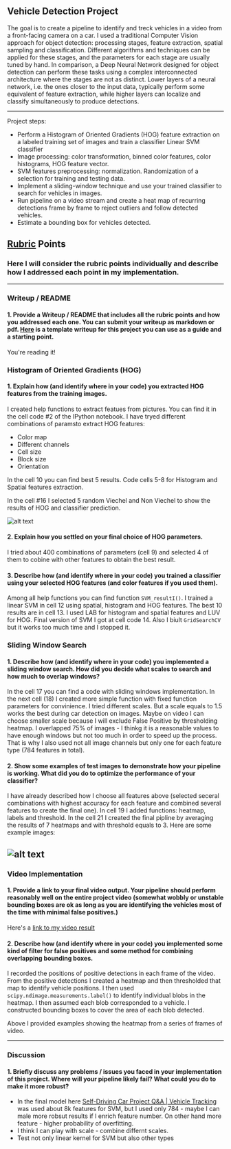 ## Vehicle Detection Project ##

The goal is to create a pipeline to identify and treck vehicles in a video from a front-facing camera on a car.
I used a traditional Computer Vision approach for object detection: processing stages, feature extraction, spatial sampling and classification. Different algorithms and techniques can be applied for these stages, and the parameters for each stage are usually tuned by hand.
In comparison, a Deep Neural Network designed for object detection can perform these tasks using a complex interconnected architecture where the stages are not as distinct. Lower layers of a neural network, i.e. the ones closer to the input data, typically perform some equivalent of feature extraction, while higher layers can localize and classify simultaneously to produce detections.

---

Project steps:

* Perform a Histogram of Oriented Gradients (HOG) feature extraction on a labeled training set of images and train a classifier Linear SVM classifier
* Image processing: color transformation, binned color features, color histograms, HOG feature vector. 
* SVM features preprocessing: normalization. Randomization of a selection for training and testing data.
* Implement a sliding-window technique and use your trained classifier to search for vehicles in images.
* Run pipeline on a video stream and create a heat map of recurring detections frame by frame to reject outliers and follow detected vehicles.
* Estimate a bounding box for vehicles detected.

[//]: # (Image References)
[image1]: ./examples/HOG.png
[image2]: ./examples/heat.png
[video1]: ./project_video_out.mp4

## [Rubric](https://review.udacity.com/#!/rubrics/513/view) Points
### Here I will consider the rubric points individually and describe how I addressed each point in my implementation.  

---
### Writeup / README

#### 1. Provide a Writeup / README that includes all the rubric points and how you addressed each one.  You can submit your writeup as markdown or pdf.  [Here](https://github.com/udacity/CarND-Vehicle-Detection/blob/master/writeup_template.md) is a template writeup for this project you can use as a guide and a starting point.  

You're reading it!

### Histogram of Oriented Gradients (HOG)

#### 1. Explain how (and identify where in your code) you extracted HOG features from the training images.

I created help functions to extract featues from pictures. You can find it in the cell code #2 of the IPython notebook. I have tryed different combinations of paramsto extract HOG features:
* Color map
* Different channels
* Cell size
* Block size
* Orientation

In the cell 10 you can find best 5 results.
Code cells 5-8 for Histogram and Spatial features extraction.

In the cell #16 I selected 5 random Viechel and Non Viechel to show the results of HOG and classifier prediction.

![alt text][image1]

####  2. Explain how you settled on your final choice of HOG parameters.

I tried about 400 combinations of parameters (cell 9) and selected 4 of them to cobine with other features to obtain the best result.

#### 3. Describe how (and identify where in your code) you trained a classifier using your selected HOG features (and color features if you used them).

Among all help functions you can find function `SVM_resultI()`. I trained a linear SVM in cell 12 using spatial, histogram and HOG features. The best 10 results are in cell 13. I used LAB for histogram and spatial features and LUV for HOG. Final version of SVM I got at cell code 14.
Also I biult `GridSearchCV` but it works too much time and I stopped it. 

### Sliding Window Search

#### 1. Describe how (and identify where in your code) you implemented a sliding window search.  How did you decide what scales to search and how much to overlap windows?

In the cell 17 you can find a code with sliding windows implementation. In the next cell (18) I created more simple function with fixed function parameters for convinience. I tried different scales. But a scale equals to 1.5 works the best during car detection on images. Maybe on video I can choose smaller scale because I will exclude False Positive by thresholding heatmap. I overlapped 75% of images - I thinkg it is a reasonable values to have enough windows but not too much in order to speed up the process. That is why I also used not all image channels but only one for each feature type (784 features in total).


#### 2. Show some examples of test images to demonstrate how your pipeline is working.  What did you do to optimize the performance of your classifier?

I have already described how I choose all features above (selected seceral combinations with highest accuracy for each feature and combined several features to create the final one). In cell 19 I added functions: heatmap, labels and threshold. In the cell 21 I created the final pipline by averaging the results of 7 heatmaps and with threshold equals to 3. Here are some example images:

![alt text][image2]
---

### Video Implementation

#### 1. Provide a link to your final video output.  Your pipeline should perform reasonably well on the entire project video (somewhat wobbly or unstable bounding boxes are ok as long as you are identifying the vehicles most of the time with minimal false positives.)
Here's a [link to my video result](./project_video_out.mp4)


#### 2. Describe how (and identify where in your code) you implemented some kind of filter for false positives and some method for combining overlapping bounding boxes.

I recorded the positions of positive detections in each frame of the video.  From the positive detections I created a heatmap and then thresholded that map to identify vehicle positions.  I then used `scipy.ndimage.measurements.label()` to identify individual blobs in the heatmap.  I then assumed each blob corresponded to a vehicle.  I constructed bounding boxes to cover the area of each blob detected.  

Above I provided examples showing the heatmap from a series of frames of video.

---

### Discussion

#### 1. Briefly discuss any problems / issues you faced in your implementation of this project.  Where will your pipeline likely fail?  What could you do to make it more robust?

* In the final model here [Self-Driving Car Project Q&A | Vehicle Tracking ](https://www.youtube.com/watch?v=P2zwrTM8ueA&feature=youtu.be&utm_medium=email&utm_campaign=2017-05-24_carnd_projectwalkthroughs&utm_source=blueshift&utm_content=2017-05-24_carnd_projectwalkthroughs&bsft_eid=809c46b1-7b0f-4960-9cc1-459c102110d5&bsft_clkid=c217b86a-0c96-425a-974b-cd00a1328702&bsft_uid=3bf8c026-90a9-45b7-b867-b9eb411d9dd2&bsft_mid=07b9559b-43e4-41ad-9fe5-a8c9436ae936) was used about 8k features for SVM, but I used only 784 - maybe I can male more robsut results if I enrich feature number. On other hand more feature - higher probability of overfitting.
* I think I can play with scale - combine differnt scales.
* Test not only linear kernel for SVM but also other types
